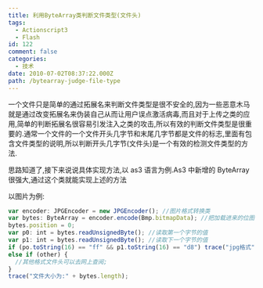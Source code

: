 ```yaml
---
title: 利用ByteArray类判断文件类型(文件头)
tags:
  - Actionscript3
  - Flash
id: 122
comment: false
categories:
  - 技术
date: 2010-07-02T08:37:22.000Z
path: /bytearray-judge-file-type
---
```


一个文件只是简单的通过拓展名来判断文件类型是很不安全的,因为一些恶意木马就是通过改变拓展名来伪装自己从而让用户误点激活病毒,而且对于上传之类的应用,简单的判断拓展名很容易引发注入之类的攻击,所以有效的判断文件类型是很重要的.通常一个文件的一个文件开头几字节和末尾几字节都是文件的标志,里面有包含文件类型的说明,所以判断开头几字节(文件头)是一个有效的检测文件类型的方法.

思路知道了,接下来说说具体实现方法,以 as3 语言为例.As3 中新增的 ByteArray 很强大,通过这个类就能实现上述的方法

以图片为例:

```js
var encoder: JPGEncoder = new JPGEncoder(); //图片格式转换类
var bytes: ByteArray = encoder.encode(Bmp.bitmapData); //把加载进来的位图转码
bytes.position = 0;
var p0: int = bytes.readUnsignedByte(); //读取第一个字节的值
var p1: int = bytes.readUnsignedByte(); //读取下一个字节的值
if (po.toString(16) == "ff" && p1.toString(16) == "d8") trace("jpg格式");
else if (other) {
  //其他格式文件头可以去网上查阅;
}
trace("文件大小为:" + bytes.length);
```
